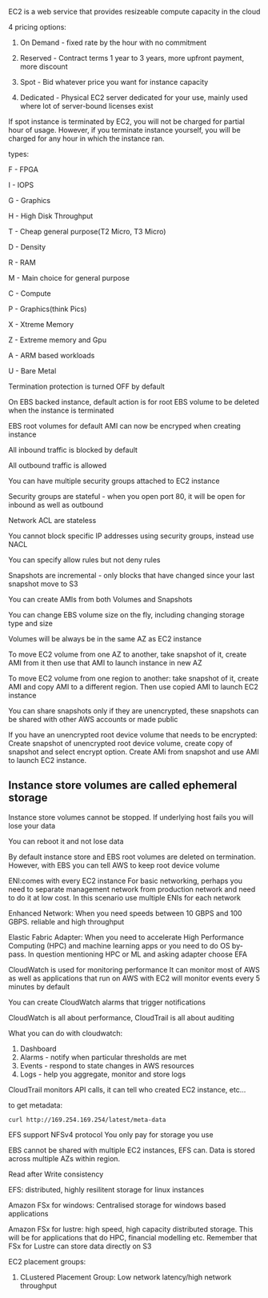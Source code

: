 EC2 is a web service that provides resizeable compute capacity in the cloud

4 pricing options:

1. On Demand - fixed rate by the hour with no commitment

2. Reserved - Contract terms 1 year to 3 years, more upfront payment, more discount

3. Spot - Bid whatever price you want for instance capacity

4. Dedicated - Physical EC2 server dedicated for your use, mainly used where lot of server-bound licenses exist

If spot instance is terminated by EC2, you will not be charged for partial hour of usage. However, if you terminate instance yourself, you will be charged for any hour in which the instance ran.

types:

F - FPGA

I - IOPS

G - Graphics

H - High Disk Throughput

T - Cheap general purpose(T2 Micro, T3 Micro)

D - Density

R - RAM

M - Main choice for general purpose

C - Compute

P - Graphics(think Pics)

X - Xtreme Memory

Z - Extreme memory and Gpu

A - ARM based workloads

U - Bare Metal

Termination protection is turned OFF by default

On EBS backed instance, default action is for root EBS volume to be deleted when the instance is terminated 

EBS root volumes for default AMI can now be encryped when creating instance 

All inbound traffic is blocked by default

All outbound traffic is allowed

You can have multiple security groups attached to EC2 instance

Security groups are stateful - when you open port 80, it will be open for inbound as well as outbound

Network ACL are stateless

You cannot block specific IP addresses using security groups, instead use NACL

You can specify allow rules but not deny rules

Snapshots are incremental - only blocks that have changed since your last snapshot move to S3

You can create AMIs from both Volumes and Snapshots

You can change EBS volume size on the fly, including changing storage type and size

Volumes will be always be in the same AZ as EC2 instance

To move EC2 volume from one AZ to another, take snapshot of it, create AMI from it then use that AMI to launch instance in new AZ

To move EC2 volume from one region to another:
take snapshot of it, create AMI and copy AMI to a different region. Then use copied AMI to launch EC2 instance

You can share snapshots only if they are unencrypted, these snapshots can be shared with other AWS accounts or made public

If you have an unencrypted root device volume that needs to be encrypted:
Create snapshot of unencrypted root device volume, create copy of snapshot and select encrypt option.
Create AMi from snapshot and use AMI to launch EC2 instance.

## Instance store volumes are called ephemeral storage

Instance store volumes cannot be stopped. If underlying host fails you will lose your data

You can reboot it and not lose data

By default instance store and EBS root volumes are deleted on termination. However, with EBS you can tell AWS to keep root device volume 

ENI:comes with every EC2 instance
    For basic networking, perhaps you need to separate management network from production network and need to do it at low cost.
    In this scenario use multiple ENIs for each network
    
Enhanced Network: When you need speeds between 10 GBPS and 100 GBPS. reliable and high throughput

Elastic Fabric Adapter: When you need to accelerate High Performance Computing (HPC) and machine learning apps or you need to do OS by-pass.
    In question mentioning HPC or ML and asking adapter choose EFA
    
CloudWatch is used for monitoring performance
It can monitor most of AWS as well as applications that run on AWS
with EC2 will monitor events every 5 minutes by default

You can create CloudWatch alarms that trigger notifications

CloudWatch is all about performance, CloudTrail is all about auditing

What you can do with cloudwatch:
1. Dashboard
2. Alarms - notify when particular thresholds are met
3. Events - respond to state changes in AWS resources
4. Logs - help you aggregate, monitor and store logs

CloudTrail monitors API calls, it can tell who created EC2 instance, etc...

to get metadata:
```
curl http://169.254.169.254/latest/meta-data
```

EFS support NFSv4 protocol
You only pay for storage you use

EBS cannot be shared with multiple EC2 instances, EFS can.
Data is stored across multiple AZs within region.

Read after Write consistency

EFS: distributed, highly resilitent storage for linux instances

Amazon FSx for windows: Centralised storage for windows based applications

Amazon FSx for lustre: high speed, high capacity distributed storage. This will be for applications that do HPC, financial modelling etc. Remember that FSx for Lustre can store data directly on S3

EC2 placement groups:

1. CLustered Placement Group: Low network latency/high network throughput
